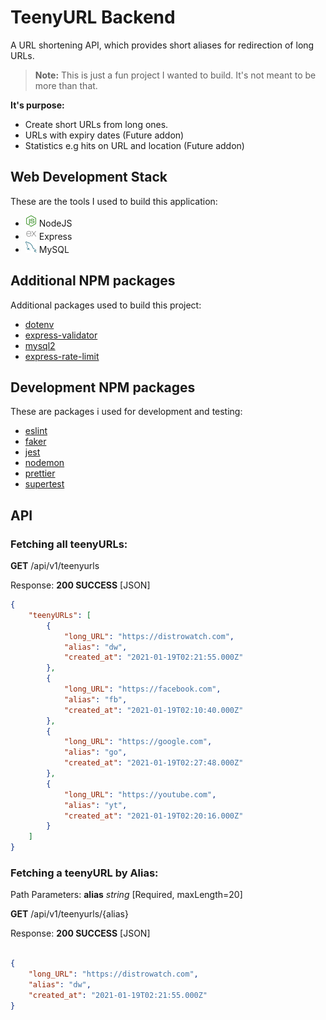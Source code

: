 # TeenyURL Backend

A URL shortening API, which provides short aliases for redirection of long URLs.

> **Note:** This is just a fun project I wanted to build. It's not meant to be more than that.

**It's purpose:**

* Create short URLs from long ones.
* URLs with expiry dates (Future addon)
* Statistics e.g hits on URL and location (Future addon)  

## Web Development Stack
These are the tools I used to build this application:

* ![](readme_images/nodejs.png) NodeJS
* ![](readme_images/express.png) Express
* ![](readme_images/mysql.png) MySQL  

## Additional NPM packages
Additional packages used to build this project:

* [dotenv](https://www.npmjs.com/package/dotenv)
* [express-validator](https://www.npmjs.com/package/express-validator)
* [mysql2](https://www.npmjs.com/package/mysql2)
* [express-rate-limit](https://www.npmjs.com/package/express-rate-limit)

## Development NPM packages
These are packages i used for development and testing:

* [eslint](https://www.npmjs.com/package/eslint)
* [faker](https://www.npmjs.com/package/faker)
* [jest](https://www.npmjs.com/package/jest)
* [nodemon](https://www.npmjs.com/package/nodemon)
* [prettier](https://www.npmjs.com/package/prettier)
* [supertest](https://www.npmjs.com/package/supertest)  

## API
### Fetching all teenyURLs:

**GET** /api/v1/teenyurls

Response: **200 SUCCESS** [JSON]

```json
{
    "teenyURLs": [
        {
            "long_URL": "https://distrowatch.com",
            "alias": "dw",
            "created_at": "2021-01-19T02:21:55.000Z"
        },
        {
            "long_URL": "https://facebook.com",
            "alias": "fb",
            "created_at": "2021-01-19T02:10:40.000Z"
        },
        {
            "long_URL": "https://google.com",
            "alias": "go",
            "created_at": "2021-01-19T02:27:48.000Z"
        },
        {
            "long_URL": "https://youtube.com",
            "alias": "yt",
            "created_at": "2021-01-19T02:20:16.000Z"
        }
    ]
}
```

### Fetching a teenyURL by Alias:

Path Parameters:  **alias** *string* [Required, maxLength=20]  

**GET** /api/v1/teenyurls/{alias}

Response: **200 SUCCESS** [JSON]

```json

{
    "long_URL": "https://distrowatch.com",
    "alias": "dw",
    "created_at": "2021-01-19T02:21:55.000Z"
}
```

